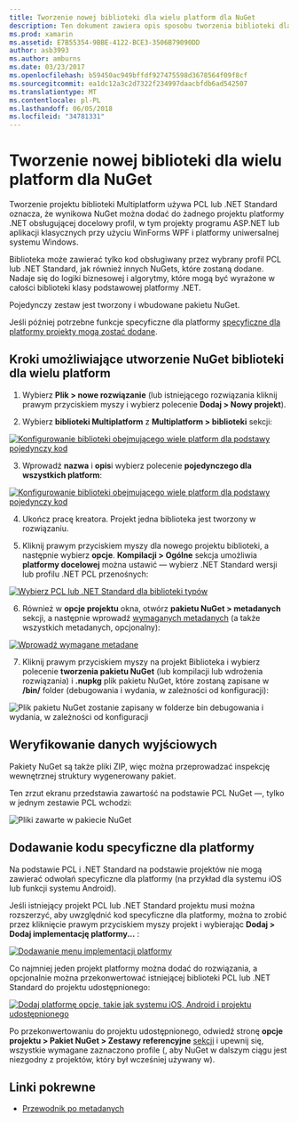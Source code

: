 ```yaml
---
title: Tworzenie nowej biblioteki dla wielu platform dla NuGet
description: Ten dokument zawiera opis sposobu tworzenia biblioteki dla wielu platform do użytku z programem NuGet. Ta technika jest odpowiedni dla logiki biznesowej i algorytmy, które mogą być wyrażone w całości biblioteki .NET klasa podstawowa i w związku z tym będzie uruchamiany na wszystkich platformach docelowych bez kodu specyficzne dla platformy.
ms.prod: xamarin
ms.assetid: E7B55354-9BBE-4122-BCE3-3506B79090DD
author: asb3993
ms.author: amburns
ms.date: 03/23/2017
ms.openlocfilehash: b59450ac949bffdf927475598d3678564f09f8cf
ms.sourcegitcommit: ea1dc12a3c2d7322f234997daacbfdb6ad542507
ms.translationtype: MT
ms.contentlocale: pl-PL
ms.lasthandoff: 06/05/2018
ms.locfileid: "34781331"
---
```

# <a name="creating-a-new-multiplatform-library-for-nuget"></a>Tworzenie nowej biblioteki dla wielu platform dla NuGet

Tworzenie projektu biblioteki Multiplatform używa PCL lub .NET Standard oznacza, że wynikowa NuGet można dodać do żadnego projektu platformy .NET obsługującej docelowy profil, w tym projekty programu ASP.NET lub aplikacji klasycznych przy użyciu WinForms WPF i platformy uniwersalnej systemu Windows.

Biblioteka może zawierać tylko kod obsługiwany przez wybrany profil PCL lub .NET Standard, jak również innych NuGets, które zostaną dodane.
Nadaje się do logiki biznesowej i algorytmy, które mogą być wyrażone w całości biblioteki klasy podstawowej platformy .NET.

Pojedynczy zestaw jest tworzony i wbudowane pakietu NuGet.

Jeśli później potrzebne funkcje specyficzne dla platformy [specyficzne dla platformy projekty mogą zostać dodane](#add-platforms).

## <a name="steps-to-create-a-multiplatform-library-nuget"></a>Kroki umożliwiające utworzenie NuGet biblioteki dla wielu platform

1. Wybierz **Plik > nowe rozwiązanie** (lub istniejącego rozwiązania kliknij prawym przyciskiem myszy i wybierz polecenie **Dodaj > Nowy projekt**).

2. Wybierz **biblioteki Multiplatform** z **Multiplatform > biblioteki** sekcji:

  [![](single-codebase-images/mulitplatform-library-sml.png "Konfigurowanie biblioteki obejmującego wiele platform dla podstawy pojedynczy kod")](single-codebase-images/mulitplatform-library.png#lightbox)

3. Wprowadź **nazwa** i **opis**i wybierz polecenie **pojedynczego dla wszystkich platform**:

  [![](single-codebase-images/single-configure-sml.png "Konfigurowanie biblioteki obejmującego wiele platform dla podstawy pojedynczy kod")](single-codebase-images/single-configure.png#lightbox)

4. Ukończ pracę kreatora. Projekt jedna biblioteka jest tworzony w rozwiązaniu.

5. Kliknij prawym przyciskiem myszy dla nowego projektu biblioteki, a następnie wybierz **opcje**. **Kompilacji > Ogólne** sekcja umożliwia **platformy docelowej** można ustawić — wybierz .NET Standard wersji lub profilu .NET PCL przenośnych:

  [![](single-codebase-images/single-choose-type-sml.png "Wybierz PCL lub .NET Standard dla biblioteki typów")](single-codebase-images/single-choose-type.png#lightbox)

6. Również w **opcje projektu** okna, otwórz **pakietu NuGet > metadanych** sekcji, a następnie wprowadź [wymaganych metadanych](~/cross-platform/app-fundamentals/nuget-multiplatform-libraries/metadata.md) (a także wszystkich metadanych, opcjonalny):

  [![](single-codebase-images/single-metadata-sml.png "Wprowadź wymagane metadane")](single-codebase-images/single-metadata.png#lightbox)

7. Kliknij prawym przyciskiem myszy na projekt Biblioteka i wybierz polecenie **tworzenia pakietu NuGet** (lub kompilacji lub wdrożenia rozwiązania) i **.nupkg** plik pakietu NuGet, które zostaną zapisane w **/bin/** folder (debugowania i wydania, w zależności od konfiguracji):

  ![](single-codebase-images/create-nuget-package.png "Plik pakietu NuGet zostanie zapisany w folderze bin debugowania i wydania, w zależności od konfiguracji")


## <a name="verifying-the-output"></a>Weryfikowanie danych wyjściowych

Pakiety NuGet są także pliki ZIP, więc można przeprowadzać inspekcję wewnętrznej struktury wygenerowany pakiet.

Ten zrzut ekranu przedstawia zawartość na podstawie PCL NuGet —, tylko w jednym zestawie PCL wchodzi:

![](single-codebase-images/nuget-output.png "Pliki zawarte w pakiecie NuGet")

<a name="add-platforms" />

## <a name="adding-platform-specific-code"></a>Dodawanie kodu specyficzne dla platformy

Na podstawie PCL i .NET Standard na podstawie projektów nie mogą zawierać odwołań specyficzne dla platformy (na przykład dla systemu iOS lub funkcji systemu Android).

Jeśli istniejący projekt PCL lub .NET Standard projektu musi można rozszerzyć, aby uwzględnić kod specyficzne dla platformy, można to zrobić przez kliknięcie prawym przyciskiem myszy projekt i wybierając **Dodaj > Dodaj implementację platformy...** :

[![](single-codebase-images/add-later-sml.png "Dodawanie menu implementacji platformy")](single-codebase-images/add-later.png#lightbox)

Co najmniej jeden projekt platformy można dodać do rozwiązania, a opcjonalnie można przekonwertować istniejącej biblioteki PCL lub .NET Standard do projektu udostępnionego:

[![](single-codebase-images/add-later-platforms-sml.png "Dodaj platformę opcje, takie jak systemu iOS, Android i projektu udostępnionego")](single-codebase-images/add-later-platforms-sml.png#lightbox)

Po przekonwertowaniu do projektu udostępnionego, odwiedź stronę **opcje projektu > Pakiet NuGet > Zestawy referencyjne**
[sekcji](~/cross-platform/app-fundamentals/nuget-multiplatform-libraries/platform-specific.md) i upewnij się, wszystkie wymagane zaznaczono profile (, aby NuGet w dalszym ciągu jest niezgodny z projektów, który był wcześniej używany w).


## <a name="related-links"></a>Linki pokrewne

- [Przewodnik po metadanych](~/cross-platform/app-fundamentals/nuget-multiplatform-libraries/metadata.md)
